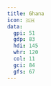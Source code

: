 ```yaml
---
title: Ghana
icon: 🇬🇭
data:
  gpi: 51
  gdp: 83
  hdi: 145
  whr: 120
  col: 11
  gci: 84
  gfs: 67
---
```

